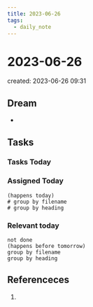 ```yaml
---
title: 2023-06-26
tags:
  - daily_note
---
```


# 2023-06-26
created: 2023-06-26 09:31

## Dream
 -

## Tasks

### Tasks Today


### Assigned Today
```tasks
(happens today)
# group by filename
# group by heading
```

### Relevant today
```tasks
not done
(happens before tomorrow)
group by filename
group by heading
```

## Referenceces
1. 